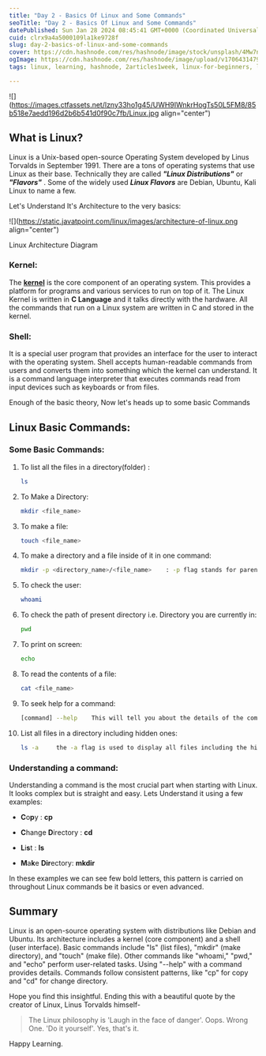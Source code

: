 ```yaml
---
title: "Day 2 - Basics Of Linux and Some Commands"
seoTitle: "Day 2 - Basics Of Linux and Some Commands"
datePublished: Sun Jan 28 2024 08:45:41 GMT+0000 (Coordinated Universal Time)
cuid: clrx9a4a5000109la1ke9728f
slug: day-2-basics-of-linux-and-some-commands
cover: https://cdn.hashnode.com/res/hashnode/image/stock/unsplash/4Mw7nkQDByk/upload/99697e964645662328e7d147a5cf6c31.jpeg
ogImage: https://cdn.hashnode.com/res/hashnode/image/upload/v1706431479829/0b4ca724-318c-4879-88be-f3f53a4e79ef.png
tags: linux, learning, hashnode, 2articles1week, linux-for-beginners, linux-basics, linux-commands, 90daysofdevops, trainwithshubham, 90daysofdevops-chanllenge

---
```


![](https://images.ctfassets.net/lzny33ho1g45/UWH9IWnkrHogTs50L5FM8/85b518e7aedd196d2b6b541d0f90c7fb/Linux.jpg align="center")

## What is Linux?

Linux is a Unix-based open-source Operating System developed by Linus Torvalds in September 1991. There are a tons of operating systems that use Linux as their base. Technically they are called ***"Linux Distributions"*** or ***"Flavors"*** . Some of the widely used ***Linux Flavors*** are Debian, Ubuntu, Kali Linux to name a few.

Let's Understand It's Architecture to the very basics:

![](https://static.javatpoint.com/linux/images/architecture-of-linux.png align="center")

Linux Architecture Diagram

### Kernel:

The [**kernel**](https://www.geeksforgeeks.org/kernel-in-operating-system/) is the core component of an operating system. This provides a platform for programs and various services to run on top of it. The Linux Kernel is written in **C Language** and it talks directly with the hardware. All the commands that run on a Linux system are written in C and stored in the kernel.

### Shell:

It is a special user program that provides an interface for the user to interact with the operating system. Shell accepts human-readable commands from users and converts them into something which the kernel can understand. It is a command language interpreter that executes commands read from input devices such as keyboards or from files.

Enough of the basic theory, Now let's heads up to some basic Commands

## Linux Basic Commands:

### Some Basic Commands:

1. To list all the files in a directory(folder) :
    
    ```bash
    ls
    ```
    
2. To Make a Directory:
    
    ```bash
    mkdir <file_name>
    ```
    
3. To make a file:
    
    ```bash
    touch <file_name>
    ```
    
4. To make a directory and a file inside of it in one command:
    
    ```bash
    mkdir -p <directory_name>/<file_name>    : -p flag stands for parent i.e. first parent i.e. directory will be created and then the child i.e file . 
    ```
    
5. To check the user:
    
    ```bash
    whoami
    ```
    
6. To check the path of present directory i.e. Directory you are currently in:
    
    ```bash
    pwd
    ```
    
7. To print on screen:
    
    ```bash
    echo
    ```
    
8. To read the contents of a file:
    
    ```bash
    cat <file_name>
    ```
    
9. To seek help for a command:
    
    ```bash
    [command] --help    This will tell you about the details of the command.
    ```
    
10. List all files in a directory including hidden ones:
    
    ```bash
    ls -a     the -a flag is used to display all files including the hidden ones. 
    ```
    

### Understanding a command:

Understanding a command is the most crucial part when starting with Linux. It looks complex but is straight and easy. Lets Understand it using a few examples:

* **C**o**p**y : **cp**
    
* **C**hange **D**irectory : **cd**
    
* **L**i**s**t : **ls**
    
* **M**a**k**e **Dir**ectory: **mkdir**
    

In these examples we can see few bold letters, this pattern is carried on throughout Linux commands be it basics or even advanced.

## Summary

Linux is an open-source operating system with distributions like Debian and Ubuntu. Its architecture includes a kernel (core component) and a shell (user interface). Basic commands include "ls" (list files), "mkdir" (make directory), and "touch" (make file). Other commands like "whoami," "pwd," and "echo" perform user-related tasks. Using "--help" with a command provides details. Commands follow consistent patterns, like "cp" for copy and "cd" for change directory.

Hope you find this insightful. Ending this with a beautiful quote by the creator of Linux, Linus Torvalds himself-

> The Linux philosophy is 'Laugh in the face of danger'. Oops. Wrong One. 'Do it yourself'. Yes, that's it.

Happy Learning.
